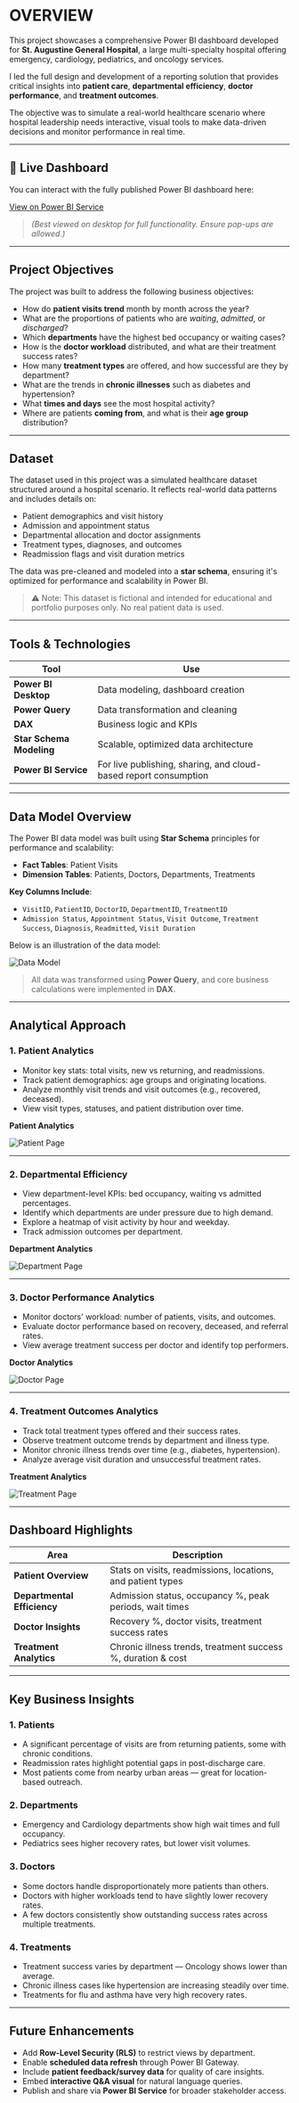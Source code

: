 # OVERVIEW

This project showcases a comprehensive Power BI dashboard developed for **St. Augustine General Hospital**, a large multi-specialty hospital offering emergency, cardiology, pediatrics, and oncology services.

I led the full design and development of a reporting solution that provides critical insights into **patient care**, **departmental efficiency**, **doctor performance**, and **treatment outcomes**.

The objective was to simulate a real-world healthcare scenario where hospital leadership needs interactive, visual tools to make data-driven decisions and monitor performance in real time.

---

## 🔗 Live Dashboard

You can interact with the fully published Power BI dashboard here:

[View on Power BI Service](https://app.powerbi.com/view?r=eyJrIjoiM2E4ODhjZTYtYmVmYy00N2FkLTg0N2MtYzUzODIyMTlhZWUyIiwidCI6ImZmMGYzZTNhLTNlNTMtNDU0Zi1iMmI1LTZjNjg3NTNiOGVlNCJ9)

> *(Best viewed on desktop for full functionality. Ensure pop-ups are allowed.)*

---

## Project Objectives

The project was built to address the following business objectives:

- How do **patient visits trend** month by month across the year?
- What are the proportions of patients who are *waiting*, *admitted*, or *discharged*?
- Which **departments** have the highest bed occupancy or waiting cases?
- How is the **doctor workload** distributed, and what are their treatment success rates?
- How many **treatment types** are offered, and how successful are they by department?
- What are the trends in **chronic illnesses** such as diabetes and hypertension?
- What **times and days** see the most hospital activity?
- Where are patients **coming from**, and what is their **age group** distribution?

---

## Dataset

The dataset used in this project was a simulated healthcare dataset structured around a hospital scenario. It reflects real-world data patterns and includes details on:

- Patient demographics and visit history  
- Admission and appointment status  
- Departmental allocation and doctor assignments  
- Treatment types, diagnoses, and outcomes  
- Readmission flags and visit duration metrics

The data was pre-cleaned and modeled into a **star schema**, ensuring it's optimized for performance and scalability in Power BI.

> ⚠️ Note: This dataset is fictional and intended for educational and portfolio purposes only. No real patient data is used.

---

## Tools & Technologies

| Tool | Use |
|------|-----|
| **Power BI Desktop** | Data modeling, dashboard creation |
| **Power Query** | Data transformation and cleaning |
| **DAX** | Business logic and KPIs |
| **Star Schema Modeling** | Scalable, optimized data architecture |
| **Power BI Service** | For live publishing, sharing, and cloud-based report consumption |

---

## Data Model Overview

The Power BI data model was built using **Star Schema** principles for performance and scalability:

- **Fact Tables**: Patient Visits  
- **Dimension Tables**: Patients, Doctors, Departments, Treatments

**Key Columns Include**:
- `VisitID`, `PatientID`, `DoctorID`, `DepartmentID`, `TreatmentID`
- `Admission Status`, `Appointment Status`, `Visit Outcome`, `Treatment Success`, `Diagnosis`, `Readmitted`, `Visit Duration`

Below is an illustration of the data model:

![Data Model](Images/Data%20model.png)

> All data was transformed using **Power Query**, and core business calculations were implemented in **DAX**.

---

## Analytical Approach

### 1. **Patient Analytics**

- Monitor key stats: total visits, new vs returning, and readmissions.
- Track patient demographics: age groups and originating locations.
- Analyze monthly visit trends and visit outcomes (e.g., recovered, deceased).
- View visit types, statuses, and patient distribution over time.

**Patient Analytics**

![Patient Page](Images/Patients%20page.png)

---

### 2. **Departmental Efficiency**

- View department-level KPIs: bed occupancy, waiting vs admitted percentages.
- Identify which departments are under pressure due to high demand.
- Explore a heatmap of visit activity by hour and weekday.
- Track admission outcomes per department.

**Department Analytics**

![Department Page](Images/Department%20page.png)

---

### 3. **Doctor Performance Analytics**

- Monitor doctors' workload: number of patients, visits, and outcomes.
- Evaluate doctor performance based on recovery, deceased, and referral rates.
- View average treatment success per doctor and identify top performers.

**Doctor Analytics**

![Doctor Page](Images/Doctors%20page.png)

---

### 4. **Treatment Outcomes Analytics**

- Track total treatment types offered and their success rates.
- Observe treatment outcome trends by department and illness type.
- Monitor chronic illness trends over time (e.g., diabetes, hypertension).
- Analyze average visit duration and unsuccessful treatment rates.

**Treatment Analytics**

![Treatment Page](Images/Treatment%20page.png)

---

## Dashboard Highlights

| Area | Description |
|------|-------------|
| **Patient Overview** | Stats on visits, readmissions, locations, and patient types |
| **Departmental Efficiency** | Admission status, occupancy %, peak periods, wait times |
| **Doctor Insights** | Recovery %, doctor visits, treatment success rates |
| **Treatment Analytics** | Chronic illness trends, treatment success %, duration & cost |

---

## Key Business Insights

### 1. Patients

- A significant percentage of visits are from returning patients, some with chronic conditions.
- Readmission rates highlight potential gaps in post-discharge care.
- Most patients come from nearby urban areas — great for location-based outreach.

### 2. Departments

- Emergency and Cardiology departments show high wait times and full occupancy.
- Pediatrics sees higher recovery rates, but lower visit volumes.

### 3. Doctors

- Some doctors handle disproportionately more patients than others.
- Doctors with higher workloads tend to have slightly lower recovery rates.
- A few doctors consistently show outstanding success rates across multiple treatments.

### 4. Treatments

- Treatment success varies by department — Oncology shows lower than average.
- Chronic illness cases like hypertension are increasing steadily over time.
- Treatments for flu and asthma have very high recovery rates.

---

## Future Enhancements

- Add **Row-Level Security (RLS)** to restrict views by department.
- Enable **scheduled data refresh** through Power BI Gateway.
- Include **patient feedback/survey data** for quality of care insights.
- Embed **interactive Q&A visual** for natural language queries.
- Publish and share via **Power BI Service** for broader stakeholder access.

